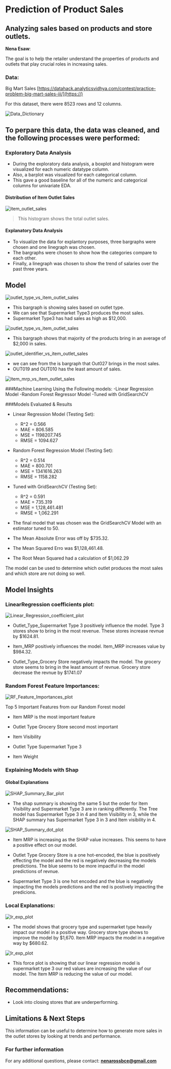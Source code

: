 # Prediction of Product Sales
## Analyzing sales based on products and store outlets.  

**Nena Esaw**: 

The goal is to help the retailer understand the properties of products and outlets that play crucial roles in increasing sales.


### Data:
Big Mart Sales [https://datahack.analyticsvidhya.com/contest/practice-problem-big-mart-sales-iii/](https://)

For this dataset, there were 8523 rows and 12 columns.

![Data_Dictionary](https://github.com/nenarossbce/Prediction-of-Product-Sales/assets/134180290/f2d7ff6d-2a2f-448c-a6d8-6aa2924965f3)


## To perpare this data, the data was cleaned, and the following processes were performed:

### Exploratory Data Analysis
- During the exploratory data analysis, a boxplot and histogram were visualized for each numeric datatype column. 
- Also, a barplot was visualized for each categorical column. 
- This gave a good baseline for all of the numeric and categorical columns for univariate EDA.

#### Distribution of Item Outlet Sales
![item_outlet_sales](https://github.com/nenarossbce/Prediction-of-Product-Sales/assets/134180290/e41d6e89-86cd-4cff-9dfe-672aff8cb34a)

> This histogram shows the total outlet sales. 

#### Explanatory Data Analysis 
- To visualize the data for explantory purposes, three bargraphs were chosen and one linegraph was chosen.
- The bargraphs were chosen to show how the categories compare to each other. 
- Finally, a linegraph was chosen to show the trend of salaries over the past three years. 

## Model
![outlet_type_vs_item_outlet_sales](https://github.com/nenarossbce/Prediction-of-Product-Sales/assets/134180290/c549a424-a874-4d1e-a199-5bfc3cd44d5a)

- This bargraph is showing sales based on outlet type.
- We can see that Supermarket Type3 produces the most sales.
- Supermarket Type3 has had sales as high as $12,000. 
  
![outlet_type_vs_item_outlet_sales](https://github.com/nenarossbce/Prediction-of-Product-Sales/assets/134180290/2018cf23-6906-4717-8dbc-2aaed1bf880b)

- This bargraph shows that majority of the products bring in an average of $2,000 in sales.

![outlet_identifier_vs_item_outlet_sales](https://github.com/nenarossbce/Prediction-of-Product-Sales/assets/134180290/cbbc4c74-9ffd-4c53-8ac9-00e0724a0902)

- we can see from the is bargraph that Out027 brings in the most sales.
- OUT019 and OUT010 has the least amount of sales.

![item_mrp_vs_item_outlet_sales](https://github.com/nenarossbce/Prediction-of-Product-Sales/assets/134180290/73cf7dfa-87fd-4cc7-8a3e-b409c12e6d6b)


###Machine Learning Using the Following models:
-Linear Regression Model
-Random Forest Regressor Model
-Tuned with GridSearchCV

###Models Evaluated & Results 
* Linear Regression Model (Testing Set):
  *  R^2 = 0.566
  *  MAE = 806.585
  *  MSE = 1198207.745
  *  RMSE = 1094.627
 
* Random Forest Regression Model (Testing Set):
  *  R^2 = 0.514
  *  MAE = 800.701
  *  MSE = 1341616.263
  *  RMSE = 1158.282

* Tuned with GridSearchCV (Testing Set):
  *  R^2 = 0.591
  *  MAE = 735.319
  *  MSE = 1,128,461.481
  *  RMSE = 1,062.291
 
* The final model that was chosen was the GridSearchCV Model with an estimator tuned to 50.
* The Mean Absolute Error was off by $735.32.
* The Mean Squared Erro was $1,128,461.48.
* The Root Mean Squared had a calculation of $1,062.29

The model can be used to determine which outlet produces the most sales and which store are not doing so well. 

## Model Insights 

### LinearRegression coefficients plot: 

![Linear_Regression_coefficient_plot](https://github.com/nenarossbce/Prediction-of-Product-Sales/blob/main/top_15_coeffs.png)

* Outlet_Type_Supermarket Type 3 positively influence the model. Type 3 stores show to bring in the most revenue. These stores increase revnue by $1624.81.

* Item_MRP positively influences the model. Item_MRP increases value by $984.32.  

* Outlet_Type_Grocery Store negatively impacts the model. The grocery store seems to bring in the least amount of revnue. Grocery store decrease the revnue by $1741.07

### Random Forest Feature Importances: 

![RF_Feature_Importances_plot](https://github.com/nenarossbce/Prediction-of-Product-Sales/blob/main/rf_importances.png)


Top 5 Important Features from our Random Forest model 

* Item MRP is the most important feature 

* Outlet Type Grocery Store second most important 

* Item Visibility 

* Outlet Type Supermarket Type 3  

* Item Weight 


### Explaining Models with Shap


#### Global Explanations

![SHAP_Summary_Bar_plot](https://github.com/nenarossbce/Prediction-of-Product-Sales/blob/main/shap_summary_bar.png)

* The shap summary is showing the same 5 but the order for Item Visibility and Supermarket Type 3 are in ranking differently. The Tree model has Supermarket Type 3 in 4 and Item Visibility in 3, while the SHAP summary has Supermarket Type 3 in 3 and Item visibility in 4. 

![SHAP_Summary_dot_plot](https://github.com/nenarossbce/Prediction-of-Product-Sales/blob/main/shap_summary_dot.png)

* Item MRP is increasing as the SHAP value increases. This seems to have a positive effect on our model. 

* Outlet Type Grocery Store is a one hot-encoded, the blue is positively effecting the model and the red is negatively decreasing the models predictions. The blue seems to be more impactful in the model predictions of revnue. 

* Supermarket Type 3 is one hot encoded and the blue is negatively impacting the models predictions and the red is postively impacting the predicions. 

### Local Explanations:
![lr_exp_plot](https://github.com/nenarossbce/Prediction-of-Product-Sales/blob/main/linreg_explainer.png)

* The model shows that grocery type and supermarket type heavily impact our model in a positive way. Grocery store type shows to improve the model by $1,670. Item MRP impacts the model in a negative way by $680.62. 

![lr_exp_plot](https://github.com/nenarossbce/Prediction-of-Product-Sales/blob/main/lr_force_plot.png)

* This force plot is showing that our linear regression model is supermarket type 3 our red values are increasing the value of our model. The Item MRP is reducing the value of our model. 


## Recommendations:
* Look into closing stores that are underperforming.


## Limitations & Next Steps

This information can be useful to determine how to generate more sales in the outlet stores by looking at trends and performance. 


### For further information

For any additional questions, please contact:
**nenarossbce@gmail.com**
